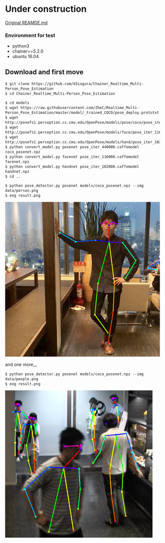 
# Under construction

[Original REAMDE.md](./README_original.md)

### Environment for test

- python3
- chainer==5.2.0
- ubuntu 16.04

## Download and first move
```
$ git clone https://github.com/k5iogura/Chainer_Realtime_Multi-Person_Pose_Estimation
$ cd Chainer_Realtime_Multi-Person_Pose_Estimation
```

```
$ cd models
$ wget https://raw.githubusercontent.com/ZheC/Realtime_Multi-Person_Pose_Estimation/master/model/_trained_COCO/pose_deploy.prototxt
$ wget http://posefs1.perception.cs.cmu.edu/OpenPose/models/pose/coco/pose_iter_440000.caffemodel
$ wget http://posefs1.perception.cs.cmu.edu/OpenPose/models/face/pose_iter_116000.caffemodel
$ wget http://posefs1.perception.cs.cmu.edu/OpenPose/models/hand/pose_iter_102000.caffemodel
$ python convert_model.py posenet pose_iter_440000.caffemodel coco_posenet.npz
$ python convert_model.py facenet pose_iter_116000.caffemodel facenet.npz
$ python convert_model.py handnet pose_iter_102000.caffemodel handnet.npz
$ cd ..
```

```
$ python pose_detector.py posenet models/coco_posenet.npz --img data/person.png
$ eog result.png
```

![](files/person_result.png)

and one more,,,

```
$ python pose_detector.py posenet models/coco_posenet.npz --img data/people.png
$ eog result.png
```

![](files/people_result.png)
